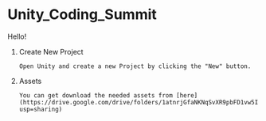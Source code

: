 # Unity_Coding_Summit
Hello!

1. Create New Project

       Open Unity and create a new Project by clicking the "New" button.

2. Assets

       You can get download the needed assets from [here](https://drive.google.com/drive/folders/1atnrjGfaNKNqSvXR9pbFD1vw5IOXK9C7?usp=sharing)
